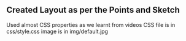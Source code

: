 ## Created Layout as per the Points and Sketch
Used almost CSS properties as we learnt from videos 
CSS file is in css/style.css
image is in img/default.jpg